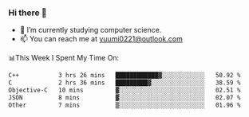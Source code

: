 ### Hi there 👋

- 📕 I’m currently studying computer science.
- 📫 You can reach me at yuumi0221@outlook.com


📊This Week I Spent My Time On:
<!--START_SECTION:waka-->

```txt
C++           3 hrs 26 mins   ████████████▓░░░░░░░░░░░░   50.92 %
C             2 hrs 36 mins   █████████▓░░░░░░░░░░░░░░░   38.59 %
Objective-C   10 mins         ▓░░░░░░░░░░░░░░░░░░░░░░░░   02.51 %
JSON          8 mins          ▓░░░░░░░░░░░░░░░░░░░░░░░░   02.07 %
Other         7 mins          ▒░░░░░░░░░░░░░░░░░░░░░░░░   01.96 %
```

<!--END_SECTION:waka-->

<!--
**Yuumi0221/Yuumi0221** is a ✨ _special_ ✨ repository because its `README.md` (this file) appears on your GitHub profile.

Here are some ideas to get you started:

- 🔭 I’m currently working on ...
- 🌱 I’m currently learning ...
- 👯 I’m looking to collaborate on ...
- 🤔 I’m looking for help with ...
- 💬 Ask me about ...
- 📫 How to reach me: ...
- 😄 Pronouns: ...
- ⚡ Fun fact: ...
-->
